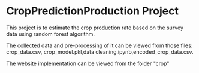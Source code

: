 # CropPredictionProduction Project

This project is to estimate the crop production rate based on the survey data using random forest algorithm.

The collected data and pre-processing of it can be viewed from those files: crop_data.csv, crop_model.pkl,data cleaning.ipynb,encoded_crop_data.csv.

The website implementation can be viewed from the folder "crop"

